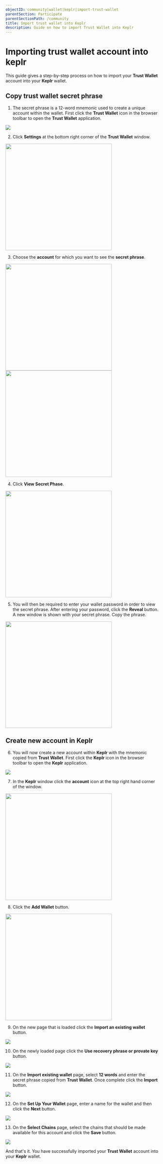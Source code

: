 ```yaml
---
objectID: community|wallet|keplr|import-trust-wallet
parentSection: Participate
parentSectionPath: /community
title: Import trust wallet into Keplr
description: Guide on how to import Trust Wallet into Keplr
---
```


# Importing trust wallet account into keplr

This guide gives a step-by-step process on how to import your **Trust Wallet** account into your **Keplr** wallet.

## Copy trust wallet secret phrase

1. The secret phrase is a 12-word mnemonic used to create a unique account within the wallet. First click the **Trust Wallet** icon in the browser toolbar to open the **Trust Wallet** application.

![](/images/docs/trust-wallet/trust-wallet-icon.png)

2. Click **Settings** at the bottom right corner of the **Trust Wallet** window.

<img src="/images/docs/trust-wallet/trust-wallet-setting-button.png" width="350">

3. Choose the **account** for which you want to see the **secret phrase**.

<img src="/images/docs/trust-wallet/trust-wallet-account.png" width="350">

<img src="/images/docs/trust-wallet/trust-wallet-account-2.png" width="350">

4. Click **View Secret Phase**.

<img src="/images/docs/trust-wallet/trust-wallet-view-secret-phrase.png" width="350">

5. You will then be required to enter your wallet password in order to view the secret phrase. After entering your password, click the **Reveal** button. A new window is shown with your secret phrase. Copy the phrase.

<img src="/images/docs/trust-wallet/trust-wallet-show-secret-phase.png" width="350">

## Create new account in Keplr

6. You will now create a new account within **Keplr** with the mnemonic copied from **Trust Wallet**. First click the **Keplr** icon in the browser toolbar to open the **Keplr** application.

![](/images/docs/keplr/keplr-icon.png)

7. In the **Keplr** window click the **account** icon at the top right hand corner of the window.

<img src="/images/docs/keplr/keplr-main-window.png" width="350">

8. Click the **Add Wallet** button.

<img src="/images/docs/keplr/keplr-add-wallet.png" width="350">

9. On the new page that is loaded click the **Import an existing wallet** button.

![](/images/docs/keplr/keplr-import.png)

10. On the newly loaded page click the **Use recovery phrase or provate key** button.

![](/images/docs/keplr/keplr-use-recovery-phrase.png)

11. On the **Import existing wallet** page, select **12 words** and enter the secret phrase copied from **Trust Wallet**. Once complete click the **Import** button.

![](/images/docs/keplr/keplr-import-existing-wallet.png)

12. On the **Set Up Your Wallet** page, enter a name for the wallet and then click the **Next** button.

![](/images/docs/keplr/keplr-set-up-wallet.png)

13. On the **Select Chains** page, select the chains that should be made available for this account and click the **Save** button.

![](/images/docs/keplr/keplr-select-chains.png)

And that's it. You have successfully imported your **Trust Wallet** account into your **Keplr** wallet.